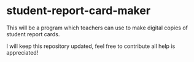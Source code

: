 # student-report-card-maker
This will be a program which teachers can use to make digital copies of student report cards.

I will keep this repository updated, feel free to contribute all help is appreciated!

